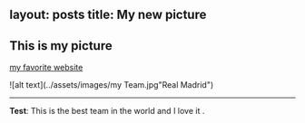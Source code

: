 
layout: posts
title: My new picture
---

## This is my picture


[my favorite website](http://www.varzesh3.com)





![alt text](../assets/images/my Team.jpg"Real Madrid")

---
**Test**: This is the best team in the world  and I love it .